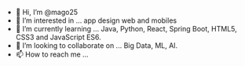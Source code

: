 - 👋 Hi, I’m @mago25
- 👀 I’m interested in ... app design web and mobiles
- 🌱 I’m currently learning ... Java, Python, React, Spring Boot, HTML5, CSS3 and JavaScript ES6.
- 💞️ I’m looking to collaborate on ... Big Data, ML, AI.
- 📫 How to reach me ...

<!---
mago25/mago25 is a ✨ special ✨ repository because its `README.md` (this file) appears on your GitHub profile.
You can click the Preview link to take a look at your changes.
--->
